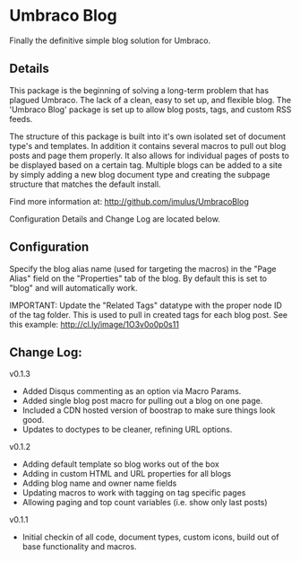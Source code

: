 Umbraco Blog
===========

Finally the definitive simple blog solution for Umbraco.

Details 
----------------------------------------

This package is the beginning of solving a long-term problem that has plagued Umbraco. The lack of a clean, easy to set up, and flexible blog. The 'Umbraco Blog' package is set up to allow blog posts, tags, and custom RSS feeds.

The structure of this package is built into it's own isolated set of document type's and templates. In addition it contains several macros to pull out blog posts and page them properly. It also allows for individual pages of posts to be displayed based on a certain tag. Multiple blogs can be added to a site by simply adding a new blog document type and creating the subpage structure that matches the default install.

Find more information at: http://github.com/imulus/UmbracoBlog 

Configuration Details and Change Log are located below.


Configuration
----------------------------------------
Specify the blog alias name (used for targeting the macros) in the "Page Alias" field on the "Properties" tab of the blog. By default this is set to "blog" and will automatically work.

IMPORTANT: Update the "Related Tags" datatype with the proper node ID of the tag folder. This is used to pull in created tags for each blog post. See this example: http://cl.ly/image/1O3v0o0p0s11
 

Change Log: 
----------------------------------------

v0.1.3

- Added Disqus commenting as an option via Macro Params. 
- Added single blog post macro for pulling out a blog on one page. 
- Included a CDN hosted version of boostrap to make sure things look good. 
- Updates to doctypes to be cleaner, refining URL options.

v0.1.2 

- Adding default template so blog works out of the box
- Adding in custom HTML and URL properties for all blogs
- Adding blog name and owner name fields 
- Updating macros to work with tagging on tag specific pages 
- Allowing paging and top count variables (i.e. show only last posts)

v0.1.1 

- Initial checkin of all code, document types, custom icons, build out of base functionality and macros.